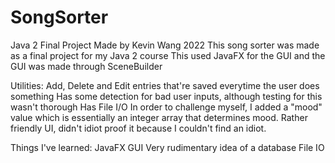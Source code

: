 # SongSorter
Java 2 Final Project
Made by Kevin Wang 2022
This song sorter was made as a final project for my Java 2 course
This used JavaFX for the GUI and the GUI was made through SceneBuilder

Utilities:
Add, Delete and Edit entries that're saved everytime the user does something
Has some detection for bad user inputs, although testing for this wasn't thorough
Has File I/O
In order to challenge myself, I added a "mood" value which is essentially an integer array that determines mood.
Rather friendly UI, didn't idiot proof it because I couldn't find an idiot.

Things I've learned:
JavaFX GUI
Very rudimentary idea of a database
File IO
